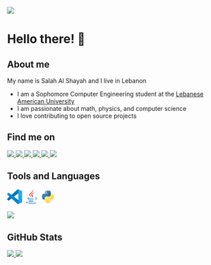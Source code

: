 ![](https://komarev.com/ghpvc/?username=salahalshayah&style=for-the-badge-square) [](https://github.com/salahalshayah)

# Hello there! 👋

## About  me
My name is Salah Al Shayah and I live in Lebanon
- I am a Sophomore Computer Engineering student at the [Lebanese American University](https://www.lau.edu.lb/)
- I am passionate about math, physics, and computer science
- I love contributing to open source projects


## Find me on
<a href="https://www.linkedin.com/in/salahalshayah">
    <img src="https://img.shields.io/badge/linkedin-%230077B5?style=for-the-badge&logo=linkedin&logoColor=white&color=0072b1" />
</a>
<a href="https://twitter.com/salahalshayah">
    <img src="https://img.shields.io/badge/twitter-%230077B5?style=for-the-badge&logo=twitter&logoColor=white&color=00acee" />
</a>
<a href="https://wa.me/+96170491186">
    <img src="https://img.shields.io/badge/whatsapp-%230077B5?style=for-the-badge&logo=whatsapp&logoColor=white&color=25D366" />
</a>
<a href="https://t.me/salahalshayah/">
    <img src="https://img.shields.io/badge/telegram-%230077B5?style=for-the-badge&logo=telegram&logoColor=white&color=0088cc" />
</a>
<a href="https://leetcode.com/Salah_Al_Shayah/">
    <img src="https://img.shields.io/badge/leetcode-%230077B5?style=for-the-badge&logo=leetcode&logoColor=black&color=ffa116" />
</a>
<a href="mailto:salah.alshayah@lau.edu">
    <img src="https://img.shields.io/badge/email-%230077B5?style=for-the-badge&logo=gmail&logoColor=white&color=0072C6" />
</a>

## Tools and Languages

<a href="https://code.visualstudio.com/"><img height="35" src="https://github.com/devicons/devicon/blob/master/icons/vscode/vscode-original.svg" /></a>
<a href="https://www.java.com/"><img height="35" src="https://github.com/devicons/devicon/blob/master/icons/java/java-original.svg" /></a>
<a href="https://www.python.org/"><img height="35" src="https://github.com/devicons/devicon/blob/master/icons/python/python-original.svg" /></a>

<img width="40%" src="https://github-readme-stats-eight-theta.vercel.app/api/top-langs/?username=salahalshayah&layout=compact&langs_count=8&theme=dark&hide=css,scss"/>

## GitHub Stats

<a href="https://github.com/salahalshayah/salahalshayah">
  <img width="50%" src="https://github-readme-stats.vercel.app/api?username=salahalshayah&show_icons=true&theme=dark&include_all_commits=true&count_private=true&number_format=long"/>
  <img width="50%" src="https://github-readme-streak-stats.herokuapp.com/?user=salahalshayah&show_icons=true&locale=en&layout=demo&theme=dark&hide_border=true&count_private=true" />
  
</a>
